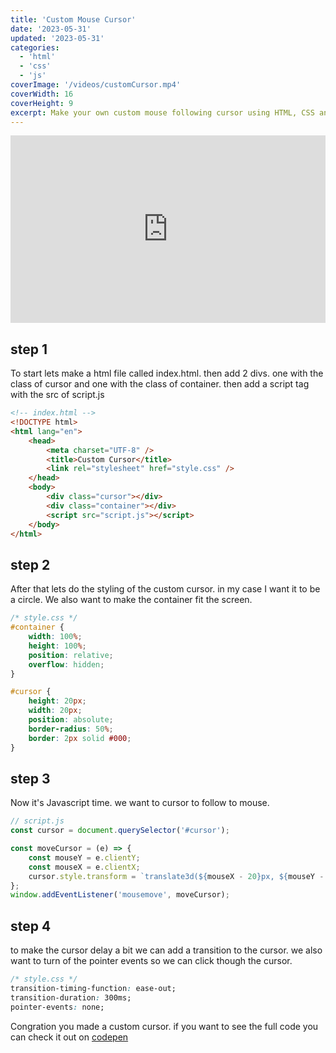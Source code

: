 ```yaml
---
title: 'Custom Mouse Cursor'
date: '2023-05-31'
updated: '2023-05-31'
categories:
  - 'html'
  - 'css'
  - 'js'
coverImage: '/videos/customCursor.mp4'
coverWidth: 16
coverHeight: 9
excerpt: Make your own custom mouse following cursor using HTML, CSS and JS.
---
```


<iframe height="300" style="width: 100%;" scrolling="no" title="Custom Cursor" src="https://codepen.io/NoahBeij/embed/OJOmapd?default-tab=result&theme-id=dark" frameborder="no" loading="lazy" allowtransparency="true" allowfullscreen="true">
  See the Pen <a href="https://codepen.io/NoahBeij/pen/OJOmapd">
  Custom Cursor</a> by Noah Beij (<a href="https://codepen.io/NoahBeij">@NoahBeij</a>)
  on <a href="https://codepen.io">CodePen</a>.
</iframe>

## step 1

To start lets make a html file called index.html. then add 2 divs. one with the class of cursor and one with the class of container. then add a script tag with the src of script.js

```html
<!-- index.html -->
<!DOCTYPE html>
<html lang="en">
	<head>
		<meta charset="UTF-8" />
		<title>Custom Cursor</title>
		<link rel="stylesheet" href="style.css" />
	</head>
	<body>
		<div class="cursor"></div>
		<div class="container"></div>
		<script src="script.js"></script>
	</body>
</html>
```

## step 2

After that lets do the styling of the custom cursor. in my case I want it to be a circle. We also want to make the container fit the screen.

```css
/* style.css */
#container {
	width: 100%;
	height: 100%;
	position: relative;
	overflow: hidden;
}

#cursor {
	height: 20px;
	width: 20px;
	position: absolute;
	border-radius: 50%;
	border: 2px solid #000;
}
```

## step 3

Now it's Javascript time. we want to cursor to follow to mouse.

```js
// script.js
const cursor = document.querySelector('#cursor');

const moveCursor = (e) => {
	const mouseY = e.clientY;
	const mouseX = e.clientX;
	cursor.style.transform = `translate3d(${mouseX - 20}px, ${mouseY - 20}px, 0)`;
};
window.addEventListener('mousemove', moveCursor);
```

## step 4

to make the cursor delay a bit we can add a transition to the cursor. we also want to turn of the pointer events so we can click though the cursor.

```css
/* style.css */
transition-timing-function: ease-out;
transition-duration: 300ms;
pointer-events: none;
```

Congration you made a custom cursor. if you want to see the full code you can check it out on [codepen](https://codepen.io/NoahBeij/pen/OJOmapd)